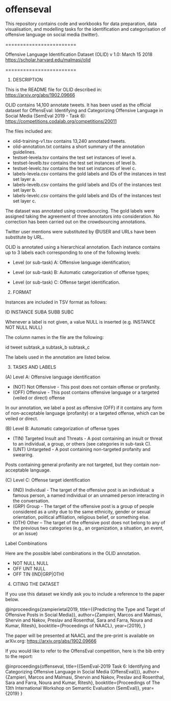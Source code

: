# offenseval
This repository contains code and workbooks for data preparation, data visualisation, and modelling tasks for the identification and categorisation of offensive language on social media (twitter).

========================

Offensive Language Identification Dataset (OLID)
v 1.0: March 15 2018
https://scholar.harvard.edu/malmasi/olid

========================

1) DESCRIPTION

This is the README file for OLID described in: https://arxiv.org/abs/1902.09666

OLID contains 14,100 annotate tweets. It has been used as the official dataset for OffensEval: Identifying and Categorizing Offensive Language in Social Media (SemEval 2019 - Task 6): https://competitions.codalab.org/competitions/20011

The files included are: 

- olid-training-v1.tsv contains 13,240 annotated tweets. 
- olid-annotation.txt contains a short summary of the annotation guidelines.
- testset-levela.tsv contains the test set instances of level a.
- testset-levelb.tsv contains the test set instances of level b.
- testset-levelc.tsv contains the test set instances of level c.
- labels-levela.csv contains the gold labels and IDs of the instances in test set layer a.
- labels-levelb.csv contains the gold labels and IDs of the instances test set layer b.
- labels-levelc.csv contains the gold labels and IDs of the instances test set layer c.

The dataset was annotated using crowdsourcing. The gold labels were assigned taking the agreement of three annotators into consideration. No correction has been carried out on the crowdsourcing annotations. 

Twitter user mentions were substituted by @USER and URLs have been substitute by URL.

OLID is annotated using a hierarchical annotation. Each instance contains up to 3 labels each corresponding to one of the following levels:

- Level (or sub-task) A: Offensive language identification; 

- Level (or sub-task) B: Automatic categorization of offense types;

- Level (or sub-task) C: Offense target identification.	

2) FORMAT

Instances are included in TSV format as follows:

ID	INSTANCE	SUBA	SUBB	SUBC 

Whenever a label is not given, a value NULL is inserted (e.g. INSTANCE	NOT	NULL	NULL)

The column names in the file are the following:

id	tweet	subtask_a	subtask_b	subtask_c

The labels used in the annotation are listed below.

3) TASKS AND LABELS

(A) Level A: Offensive language identification

- (NOT) Not Offensive - This post does not contain offense or profanity.
- (OFF) Offensive - This post contains offensive language or a targeted (veiled or direct) offense

In our annotation, we label a post as offensive (OFF) if it contains any form of non-acceptable language (profanity) or a targeted offense, which can be veiled or direct. 

(B) Level B: Automatic categorization of offense types

- (TIN) Targeted Insult and Threats - A post containing an insult or threat to an individual, a group, or others (see categories in sub-task C).
- (UNT) Untargeted - A post containing non-targeted profanity and swearing.

Posts containing general profanity are not targeted, but they contain non-acceptable language.

(C) Level C: Offense target identification

- (IND) Individual - The target of the offensive post is an individual: a famous person, a named individual or an unnamed person interacting in the conversation.
- (GRP) Group - The target of the offensive post is a group of people considered as a unity due to the same ethnicity, gender or sexual orientation, political affiliation, religious belief, or something else.
- (OTH) Other – The target of the offensive post does not belong to any of the previous two categories (e.g., an organization, a situation, an event, or an issue)

Label Combinations

Here are the possible label combinations in the OLID annotation.

-	NOT NULL NULL
-	OFF UNT NULL
-	OFF TIN (IND|GRP|OTH)

4) CITING THE DATASET

If you use this dataset we kindly ask you to include a reference to the paper below. 

@inproceedings{zampierietal2019, 
title={{Predicting the Type and Target of Offensive Posts in Social Media}}, 
author={Zampieri, Marcos and Malmasi, Shervin and Nakov, Preslav and Rosenthal, Sara and Farra, Noura and Kumar, Ritesh}, 
booktitle={Proceedings of NAACL}, 
year={2019}, 
} 

The paper will be presented at NAACL and the pre-print is available on arXiv.org: https://arxiv.org/abs/1902.09666

If you would like to refer to the OffensEval competition, here is the bib entry to the report:

@inproceedings{offenseval,
title={{SemEval-2019 Task 6: Identifying and Categorizing Offensive Language in Social Media (OffensEval)}},
author={Zampieri, Marcos and Malmasi, Shervin and Nakov, Preslav and Rosenthal, Sara and Farra, Noura and Kumar, Ritesh},
booktitle={Proceedings of The 13th International Workshop on Semantic Evaluation (SemEval)},
year={2019}
}
